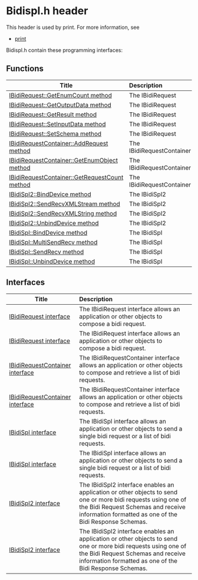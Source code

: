 # Bidispl.h header


This header is used by print. For more information, see
- [print](../_print/index.md)

Bidispl.h contain these programming interfaces:


## Functions

| Title   | Description   |
| ---- |:---- |
| [IBidiRequest::GetEnumCount method](nf-bidispl-ibidirequest-getenumcount.md) | The IBidiRequest |
| [IBidiRequest::GetOutputData method](nf-bidispl-ibidirequest-getoutputdata.md) | The IBidiRequest |
| [IBidiRequest::GetResult method](nf-bidispl-ibidirequest-getresult.md) | The IBidiRequest |
| [IBidiRequest::SetInputData method](nf-bidispl-ibidirequest-setinputdata.md) | The IBidiRequest |
| [IBidiRequest::SetSchema method](nf-bidispl-ibidirequest-setschema.md) | The IBidiRequest |
| [IBidiRequestContainer::AddRequest method](nf-bidispl-ibidirequestcontainer-addrequest.md) | The IBidiRequestContainer |
| [IBidiRequestContainer::GetEnumObject method](nf-bidispl-ibidirequestcontainer-getenumobject.md) | The IBidiRequestContainer |
| [IBidiRequestContainer::GetRequestCount method](nf-bidispl-ibidirequestcontainer-getrequestcount.md) | The IBidiRequestContainer |
| [IBidiSpl2::BindDevice method](nf-bidispl-ibidispl2-binddevice.md) | The IBidiSpl2 |
| [IBidiSpl2::SendRecvXMLStream method](nf-bidispl-ibidispl2-sendrecvxmlstream.md) | The IBidiSpl2 |
| [IBidiSpl2::SendRecvXMLString method](nf-bidispl-ibidispl2-sendrecvxmlstring.md) | The IBidiSpl2 |
| [IBidiSpl2::UnbindDevice method](nf-bidispl-ibidispl2-unbinddevice.md) | The IBidiSpl2 |
| [IBidiSpl::BindDevice method](nf-bidispl-ibidispl-binddevice.md) | The IBidiSpl |
| [IBidiSpl::MultiSendRecv method](nf-bidispl-ibidispl-multisendrecv.md) | The IBidiSpl |
| [IBidiSpl::SendRecv method](nf-bidispl-ibidispl-sendrecv.md) | The IBidiSpl |
| [IBidiSpl::UnbindDevice method](nf-bidispl-ibidispl-unbinddevice.md) | The IBidiSpl |

## Interfaces

| Title   | Description   |
| ---- |:---- |
| [IBidiRequest interface](nn-bidispl-ibidirequest.md) | The IBidiRequest interface allows an application or other objects to compose a bidi request. |
| [IBidiRequest interface](nn-bidispl-ibidirequest~r1.md) | The IBidiRequest interface allows an application or other objects to compose a bidi request. |
| [IBidiRequestContainer interface](nn-bidispl-ibidirequestcontainer.md) | The IBidiRequestContainer interface allows an application or other objects to compose and retrieve a list of bidi requests. |
| [IBidiRequestContainer interface](nn-bidispl-ibidirequestcontainer~r1.md) | The IBidiRequestContainer interface allows an application or other objects to compose and retrieve a list of bidi requests. |
| [IBidiSpl interface](nn-bidispl-ibidispl.md) | The IBidiSpl interface allows an application or other objects to send a single bidi request or a list of bidi requests. |
| [IBidiSpl interface](nn-bidispl-ibidispl~r1.md) | The IBidiSpl interface allows an application or other objects to send a single bidi request or a list of bidi requests. |
| [IBidiSpl2 interface](nn-bidispl-ibidispl2.md) | The IBidiSpl2 interface enables an application or other objects to send one or more bidi requests using one of the Bidi Request Schemas and receive information formatted as one of the Bidi Response Schemas. |
| [IBidiSpl2 interface](nn-bidispl-ibidispl2~r1.md) | The IBidiSpl2 interface enables an application or other objects to send one or more bidi requests using one of the Bidi Request Schemas and receive information formatted as one of the Bidi Response Schemas. |
